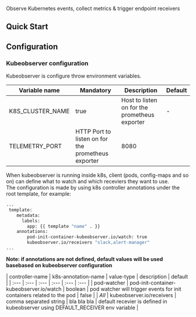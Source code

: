 Observe Kubernetes events, collect metrics & trigger endpoint receivers

## Quick Start

## Configuration

### Kubeobserver configuration

Kubeobserver is configure throw environment variables. 

| Variable name | Mandatory | Description | Default |
| --- | --- | --- | --- |
| K8S_CLUSTER_NAME | true |  Host to listen on for the prometheus exporter | - |
| TELEMETRY_PORT | HTTP Port to listen on for the prometheus exporter | 8080 |

When kubeobserver is running inside k8s, client (pods, config-maps and so on) can define what to watch and which receviers they want to use.<br>
The configuration is made by using k8s controller annotations under the root template, for example:

```bash
...
 template:
    metadata:
      labels:
        app: {{ template "name" . }}
    annotations:
        pod-init-container-kubeobserver.io/watch: true
        kubeobserver.io/receivers "slack,alert-manager"
...        
```

<b>Note: if annotations are not defined, default values will be used basebased on kubeobserver configuration</b><br>   

| controller-name | k8s-annotation-name | value-type | description | default |
| :--- | :--- | :--- | :--- | :--- | :--- |
| pod-watcher | pod-init-container-kubeobserver.io/watch | boolean | pod watcher will trigger events for init containers related to the pod | false |
| *All* | kubeobserver.io/receivers | comma separated string | bla bla bla | default recevier is defined in kubeobserver using DEFAULT_RECEIVER env variable |
